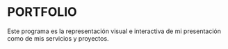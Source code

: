 # PORTFOLIO
Este programa es la representación visual e interactiva de mi presentación como de mis servicios y proyectos.
